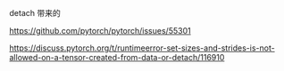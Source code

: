 detach 带来的



https://github.com/pytorch/pytorch/issues/55301

https://discuss.pytorch.org/t/runtimeerror-set-sizes-and-strides-is-not-allowed-on-a-tensor-created-from-data-or-detach/116910
